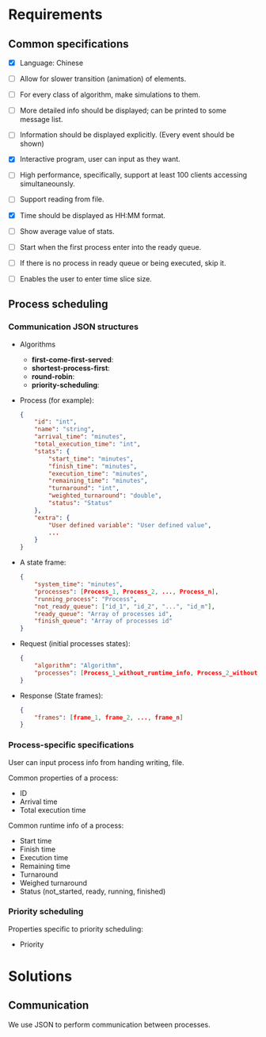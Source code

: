 # Requirements

## Common specifications

- [x] Language: Chinese
- [ ] Allow for slower transition (animation) of elements.
- [ ] For every class of algorithm, make simulations to them.
- [ ] More detailed info should be displayed; can be printed to some message list.
- [ ] Information should be displayed explicitly. (Every event should be shown)
- [x] Interactive program, user can input as they want.
- [ ] High performance, specifically, support at least 100 clients accessing simultaneounsly.
- [ ] Support reading from file.
- [x] Time should be displayed as HH:MM format.
- [ ] Show average value of stats.
- [ ] Start when the first process enter into the ready queue.
- [ ] If there is no process in ready queue or being executed, skip it.  
- [ ] Enables the user to enter time slice size.


## Process scheduling

### Communication JSON structures

-   Algorithms
    -   **first-come-first-served**: 
    -   **shortest-process-first**: 
    -   **round-robin**: 
    -   **priority-scheduling**: 

-   Process (for example):
    ```json
    {
        "id": "int",
        "name": "string",
        "arrival_time": "minutes",
        "total_execution_time": "int",
        "stats": {
            "start_time": "minutes",
            "finish_time": "minutes",
            "execution_time": "minutes",
            "remaining_time": "minutes",
            "turnaround": "int",
            "weighted_turnaround": "double",
            "status": "Status"
        },
        "extra": {
            "User defined variable": "User defined value",
            ...
        }
    }
    ```
-   A state frame:
    ```json
    {
        "system_time": "minutes",
        "processes": [Process_1, Process_2, ..., Process_n],
        "running_process": "Process",
        "not_ready_queue": ["id_1", "id_2", "...", "id_m"],
        "ready_queue": "Array of processes id",
        "finish_queue": "Array of processes id"
    }
    ```
-   Request (initial processes states):
    ```json
    {
        "algorithm": "Algorithm",
        "processes": [Process_1_without_runtime_info, Process_2_without_runtime_info, ..., Process_n_without_runtime_info]
    }
    ```
-   Response (State frames):
    ```json
    {
        "frames": [frame_1, frame_2, ..., frame_n]
    }
    ```

### Process-specific specifications

User can input process info from handing writing, file.

Common properties of a process:
- ID
- Arrival time
- Total execution time

Common runtime info of a process:
- Start time
- Finish time
- Execution time
- Remaining time
- Turnaround
- Weighed turnaround
- Status (not_started, ready, running, finished)

### Priority scheduling

Properties specific to priority scheduling:
- Priority


# Solutions

## Communication

We use JSON to perform communication between processes.
